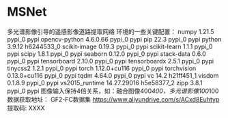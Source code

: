 # MSNet
多光谱影像引导的遥感影像道路提取网络
环境的一些关键配置：
    numpy                     1.21.5                   pypi_0    pypi
    opencv-python             4.6.0.66                 pypi_0    pypi
    pip                       22.3                     pypi_0    pypi
    python                    3.9.12               h6244533_0
    scikit-image              0.19.3                   pypi_0    pypi
    scikit-learn              1.1.1                    pypi_0    pypi
    scipy                     1.8.1                    pypi_0    pypi
    seaborn                   0.12.0                   pypi_0    pypi
    stack-data                0.6.0                    pypi_0    pypi
    tensorboard               2.10.0                   pypi_0    pypi
    tensorboardx              2.5.1                    pypi_0    pypi
    tinycss2                  1.2.1                    pypi_0    pypi
    torch                     1.12.0+cu116             pypi_0    pypi
    torchvision               0.13.0+cu116             pypi_0    pypi
    tqdm                      4.64.0                   pypi_0    pypi
    vc                        14.2                 h21ff451_1
    visdom                    0.1.8.9                  pypi_0    pypi
    vs2015_runtime            14.27.29016          h5e58377_2
    zipp                      3.8.1                    pypi_0    pypi
 图像输入保持4倍关系，如：融合图像400*400，多光谱影像100*100
数据获取地址：
GF2-FC数据集   https://www.aliyundrive.com/s/ACxd8Euhtyp
提取码: XXXX
